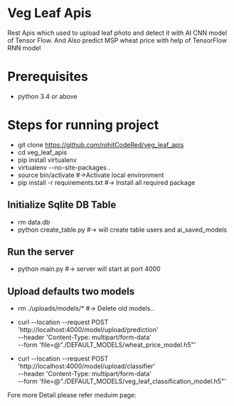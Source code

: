 # Veg Leaf Apis
Rest Apis which used to upload leaf photo and detect it with AI CNN model of Tensor Flow. And Also predict MSP wheat price with help of TensorFlow RNN model

# Prerequisites
* python 3.4 or above

# Steps for running project
* git clone https://github.com/rohitCodeRed/veg_leaf_apis
* cd veg_leaf_apis
* pip install virtualenv
* virtualenv --no-site-packages .
* source bin/activate              #->Activate local environment
* pip install -r requirements.txt  #-> Install all required package

## Initialize Sqlite DB Table
* rm data.db
* python create_table.py  #-> will create table users and ai_saved_models

## Run the server
* python main.py  #-> server will start at port 4000

## Upload defaults two models
* rm ./uploads/models/*  #-> Delete old models..

* curl --location --request POST 'http://localhost:4000/model/upload/prediction' \
--header 'Content-Type: multipart/form-data' \
--form 'file=@"./DEFAULT_MODELS/wheat_price_model.h5"'

* curl --location --request POST 'http://localhost:4000/model/upload/classifier' \
--header 'Content-Type: multipart/form-data' \
--form 'file=@"./DEFAULT_MODELS/veg_leaf_classification_model.h5"'


Fore more Detail please refer meduim page: 
